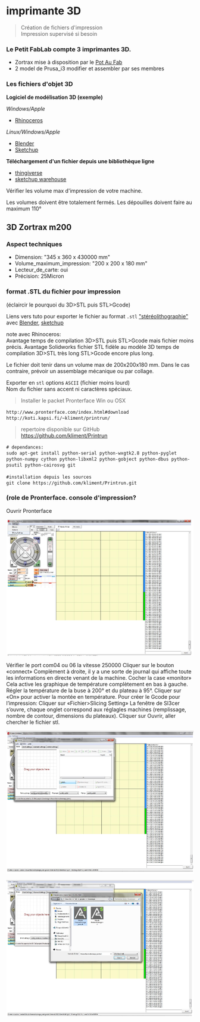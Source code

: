 # imprimante 3D

> Création de fichiers d'impression  
	Impression supervisé si besoin

### Le Petit FabLab compte 3 imprimantes 3D.

* Zortrax mise à disposition par le [Pot Au Fab](http://potaufab.fr/)
* 2 model de Prusa_i3 modifier et assembler par ses membres

### Les fichiers d'objet 3D
**Logiciel de modélisation 3D (exemple)**

*Windows/Apple*
<i class="fa fa-windows"></i> <i class="fa fa-apple"></i>

* [Rhinoceros](https://www.rhino3d.com/fr/download)

*Linux/Windows/Apple*
<i class="fa fa-linux"></i> <i class="fa fa-apple"></i> <i class="fa fa-windows"></i>

* [Blender](https://www.blender.org/download/)
* [Sketchup](http://www.sketchup.com/fr/download)

**Téléchargement d'un fichier depuis une bibliothèque ligne**

* [thingiverse](https://www.thingiverse.com/)
* [sketchup warehouse](https://3dwarehouse.sketchup.com/)

Vérifier les volume max d'impression de votre machine.
<aside class="warning">
Les volumes doivent être totalement fermés.  
Les dépouilles doivent faire au maximum 110°
</aside>

## 3D Zortrax m200

### Aspect techniques

* Dimension: "345 x 360 x 430000 mm"
* Volume_maximum_impression: "200 x 200 x 180 mm"
* Lecteur_de_carte: oui
* Précision: 25Micron

### format .STL du fichier pour impression

(éclaircir le pourquoi du 3D>STL puis STL>Gcode)

Liens vers tuto pour exporter le fichier au format `.stl` ["stéréolithographie"](https://fr.wikipedia.org/wiki/Fichier_de_st%C3%A9r%C3%A9olithographie) avec  [Blender](https://www.flossmanualsfr.net/blender-pour-limpression-3d/ch018_exporter-au-format-stl-et-obj), [sketchup](https://extensions.sketchup.com/en/content/sketchup-stl)

note avec Rhinoceros:  
Avantage temps de compilation 3D>STL puis STL>Gcode mais fichier moins précis.
Avantage Solidworks fichier STL fidèle au modèle 3D temps de compilation 3D>STL très long STL>Gcode encore plus long.
<aside class="notice">
Le fichier doit tenir dans un volume max de 200x200x180 mm.  
Dans le cas contraire, prévoir un assemblage mécanique ou par collage.

Exporter en `stl` options `ASCII` (fichier moins lourd)  
Nom du fichier sans accent ni caractères spéciaux.
</aside>


> Installer le packet Pronterface Win ou OSX

```shell
http://www.pronterface.com/index.html#download
http://koti.kapsi.fi/~kliment/printrun/
```

> repertoire disponible sur GitHub  
	https://github.com/kliment/Printrun

```shell
# dependances:
sudo apt-get install python-serial python-wxgtk2.8 python-pyglet python-numpy cython python-libxml2 python-gobject python-dbus python-psutil python-cairosvg git

#installation depuis les sources
git clone https://github.com/kliment/Printrun.git
```


### (role de Pronterface. console d'impression?
Ouvrir Pronterface

![zortrax1](../images/zortrax/zortrax1.png)

Vérifier le port com04 ou 06
     la vitesse 250000
Cliquer sur le bouton «connect»
Complèment à droite, il y a une sorte de journal qui affiche toute les informations en directe venant de la machine.
Cocher la case «monitor»
Cela active les graphique de température complètement en bas à gauche.
Régler la température de la buse à 200° et du plateau à 95°.
Cliquer sur «On» pour activer la montée en température.
Pour créer le Gcode pour l’impression:
Cliquer sur «Fichier>Slicing Setting»
    La fenêtre de Sl3cer s’ouvre, chaque onglet correspond aux réglagles machines (remplissage, nombre de contour, dimensions du plateaux).
Cliquer sur Ouvrir, aller chercher le fichier stl.

![zortrax2](../images/zortrax/zortrax2.png)


![zortrax3](../images/zortrax/zortrax3.png)
